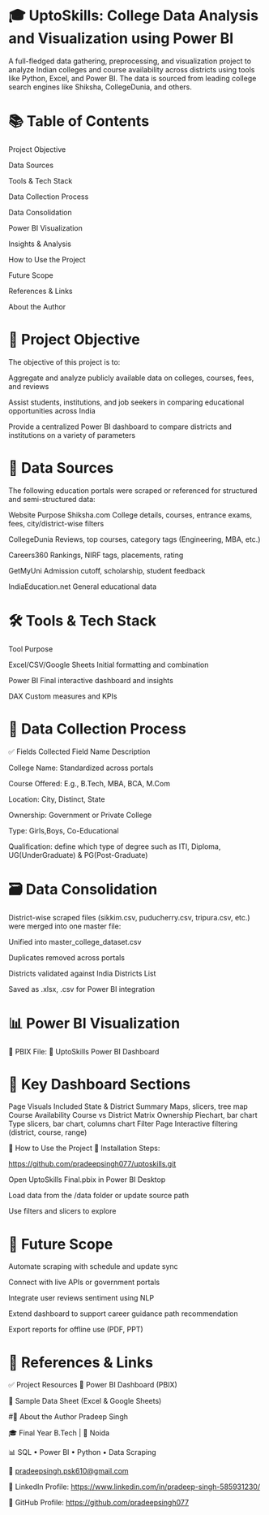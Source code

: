 # 🎓 UptoSkills: College Data Analysis and Visualization using Power BI
A full-fledged data gathering, preprocessing, and visualization project to analyze Indian colleges and course availability across districts using tools like Python, Excel, and Power BI. The data is sourced from leading college search engines like Shiksha, CollegeDunia, and others.

# 📚 Table of Contents
Project Objective

Data Sources

Tools & Tech Stack

Data Collection Process

Data Consolidation

Power BI Visualization

Insights & Analysis

How to Use the Project

Future Scope

References & Links

About the Author

# 🎯 Project Objective
The objective of this project is to:

Aggregate and analyze publicly available data on colleges, courses, fees, and reviews

Assist students, institutions, and job seekers in comparing educational opportunities across India

Provide a centralized Power BI dashboard to compare districts and institutions on a variety of parameters

# 🔎 Data Sources
The following education portals were scraped or referenced for structured and semi-structured data:

Website Purpose
Shiksha.com College details, courses, entrance exams, fees, city/district-wise filters

CollegeDunia Reviews, top courses, category tags (Engineering, MBA, etc.)

Careers360 Rankings, NIRF tags, placements, rating

GetMyUni Admission cutoff, scholarship, student feedback

IndiaEducation.net General educational data

# 🛠️ Tools & Tech Stack
Tool Purpose

Excel/CSV/Google Sheets Initial formatting and combination

Power BI Final interactive dashboard and insights

DAX Custom measures and KPIs

# 🔄 Data Collection Process
✅ Fields Collected
Field Name Description

College Name: Standardized across portals

Course Offered: E.g., B.Tech, MBA, BCA, M.Com

Location: City, Distinct, State

Ownership: Government or Private College

Type: Girls,Boys, Co-Educational

Qualification: define which type of degree such as ITI, Diploma, UG(UnderGraduate) & PG(Post-Graduate)

# 🗃️ Data Consolidation
District-wise scraped files (sikkim.csv, puducherry.csv, tripura.csv, etc.) were merged into one master file:

Unified into master_college_dataset.csv

Duplicates removed across portals

Districts validated against India Districts List

Saved as .xlsx, .csv for Power BI integration

# 📊 Power BI Visualization
📁 PBIX File:
🔗 UptoSkills Power BI Dashboard

# 📌 Key Dashboard Sections
Page Visuals Included
State & District Summary Maps, slicers, tree map
Course Availability Course vs District Matrix
Ownership Piechart, bar chart
Type slicers, bar chart, columns chart
Filter Page Interactive filtering (district, course, range)

📂 How to Use the Project
🔧 Installation Steps:

 https://github.com/pradeepsingh077/uptoskills.git
 
Open UptoSkills Final.pbix in Power BI Desktop

Load data from the /data folder or update source path

Use filters and slicers to explore

# 🌱 Future Scope
Automate scraping with schedule and update sync

Connect with live APIs or government portals

Integrate user reviews sentiment using NLP

Extend dashboard to support career guidance path recommendation

Export reports for offline use (PDF, PPT)

# 📎 References & Links
✅ Project Resources
🔗 Power BI Dashboard (PBIX)

📄 Sample Data Sheet (Excel & Google Sheets)


#👤 About the Author
Pradeep Singh

🎓 Final Year B.Tech | 📍 Noida

📊 SQL • Power BI • Python • Data Scraping

📧 pradeepsingh.psk610@gmail.com

🔗 LinkedIn Profile: https://www.linkedin.com/in/pradeep-singh-585931230/

🔗 GitHub Profile: https://github.com/pradeepsingh077
